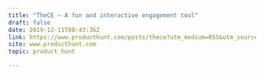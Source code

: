 ```yaml
---
title: "TheCE — A fun and interactive engagement tool"
draft: false
date: 2019-12-11T08:43:36Z
link: https://www.producthunt.com/posts/thece?utm_medium=RSS&utm_source=hune
site: www.producthunt.com
topic: product hunt  

---
```

